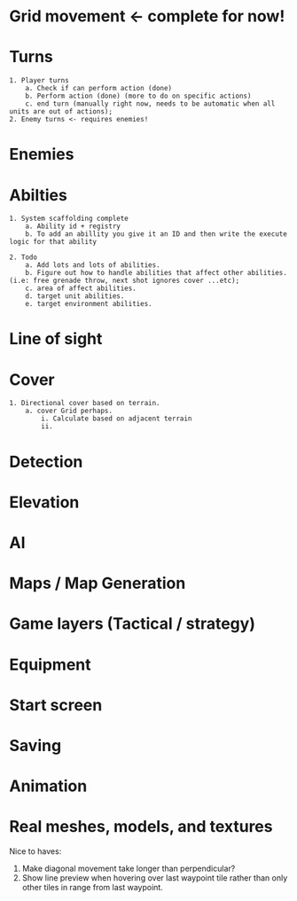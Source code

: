 
# Grid movement <- complete for now!

# Turns
    1. Player turns
        a. Check if can perform action (done)
        b. Perform action (done) (more to do on specific actions)
        c. end turn (manually right now, needs to be automatic when all units are out of actions);
    2. Enemy turns <- requires enemies!

# Enemies


# Abilties
    1. System scaffolding complete
        a. Ability id + registry
        b. To add an abillity you give it an ID and then write the execute logic for that ability
    
    2. Todo
        a. Add lots and lots of abilities.
        b. Figure out how to handle abilities that affect other abilities. (i.e: free grenade throw, next shot ignores cover ...etc);
        c. area of affect abilities.
        d. target unit abilities.
        e. target environment abilities.

# Line of sight

# Cover
    1. Directional cover based on terrain.
        a. cover Grid perhaps.
            i. Calculate based on adjacent terrain
            ii. 
            

# Detection

# Elevation

# AI

# Maps / Map Generation

# Game layers (Tactical / strategy)

# Equipment

# Start screen

# Saving

# Animation

# Real meshes, models, and textures


Nice to haves:
1. Make diagonal movement take longer than perpendicular?
2. Show line preview when hovering over last waypoint tile rather than only other tiles in range from last waypoint.
